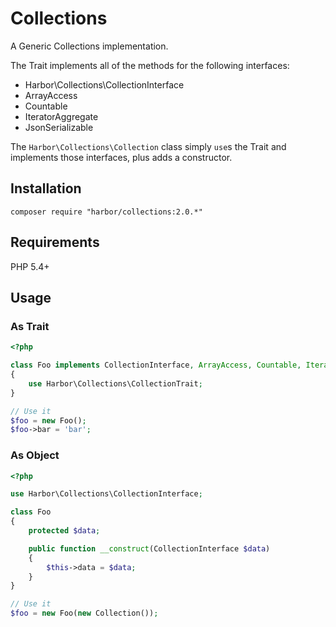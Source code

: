 # Collections

A Generic Collections implementation.

The Trait implements all of the methods for the following interfaces:

* Harbor\Collections\CollectionInterface
* ArrayAccess
* Countable
* IteratorAggregate
* JsonSerializable

The `Harbor\Collections\Collection` class simply `use`s the Trait and implements those interfaces, plus adds a constructor.

## Installation

```
composer require "harbor/collections:2.0.*"
```

## Requirements

PHP 5.4+

## Usage

### As Trait

``` php
<?php

class Foo implements CollectionInterface, ArrayAccess, Countable, IteratorAggregate, JsonSerializable
{
    use Harbor\Collections\CollectionTrait;
}

// Use it
$foo = new Foo();
$foo->bar = 'bar';
```

### As Object

``` php
<?php

use Harbor\Collections\CollectionInterface;

class Foo
{
    protected $data;

    public function __construct(CollectionInterface $data)
    {
        $this->data = $data;
    }
}

// Use it
$foo = new Foo(new Collection());
```
